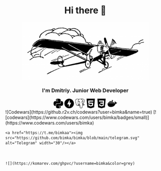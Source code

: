 <div id="header" align="center">
    <h1>Hi there 👋</h1>
</div>

<div id="image" align="center">
    <img src="https://github.com/bimka/bimka/blob/main/samolet.png" alt="Flight of Thought" width="400/>
</div

<div id="information" align="center">
    <h3>I'm Dmitriy. Junior Web Developer</h3>
</div>

<div id="table" align="center">
    <img src="https://github.com/bimka/bimka/blob/main/python.svg" alt="Python" width="30"/>
    <img src="https://github.com/bimka/bimka/blob/main/fastapi.svg" alt="FastAPI" width="30"/>
    <img src="https://github.com/bimka/bimka/blob/main/postgresql.svg" alt="PostgreSQL" width="30"/>
    <img src="https://github.com/bimka/bimka/blob/main/html5.svg" alt="HTML5" width="30"/>
    <img src="https://github.com/bimka/bimka/blob/main/css3.svg" alt="CSS3" width="30"/>
    <img src="https://github.com/bimka/bimka/blob/main/docker.svg" alt="Docker" width="30"/>
</div>
                                                                                                
<div>
    ![Codewars](https://github.r2v.ch/codewars?user=bimka&name=true)
    [![codewars](https://www.codewars.com/users/bimka/badges/small)](https://www.codewars.com/users/bimka)                                               </div>


    <a href="https://t.me/bimkaa"><img src="https://github.com/bimka/bimka/blob/main/telegram.svg" alt="Telegram" width="30"/></a>

                                                                   

    ![](https://komarev.com/ghpvc/?username=bimka&color=grey)                            


                                
<!--    

**bimka/bimka** is a ✨ _special_ ✨ repository because its `README.md` (this file) appears on your GitHub profile.

Here are some ideas to get you started:

- 🔭 I’m currently working on ...
- 🌱 I’m currently learning ...
- 👯 I’m looking to collaborate on ...
- 🤔 I’m looking for help with ...
- 💬 Ask me about ...
- 📫 How to reach me: ...
- 😄 Pronouns: ...
- ⚡ Fun fact: ...
-->
